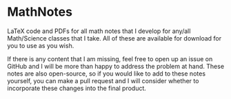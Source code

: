 # MathNotes
LaTeX code and PDFs for all math notes that I develop for any/all Math/Science classes that I take. All of these are available for download for you to use as you wish. 

If there is any content that I am missing, feel free to open up an issue on GitHub and I will be more than happy to address the problem at hand. These notes are also open-source, so if you would like to add to these notes yourself, you can make a pull request and I will consider whether to incorporate these changes into the final product. 
